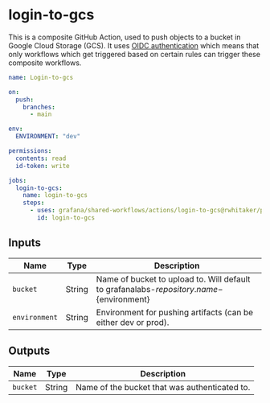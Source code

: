 # login-to-gcs

This is a composite GitHub Action, used to push objects to a bucket in Google Cloud Storage (GCS).
It uses [OIDC authentication](https://docs.github.com/en/actions/deployment/security-hardening-your-deployments/about-security-hardening-with-openid-connect)
which means that only workflows which get triggered based on certain rules can
trigger these composite workflows.

```yaml
name: Login-to-gcs

on:
  push:
    branches:
      - main

env:
  ENVIRONMENT: "dev"

permissions:
  contents: read
  id-token: write

jobs:
  login-to-gcs:
    name: login-to-gcs
    steps:
      - uses: grafana/shared-workflows/actions/login-to-gcs@rwhitaker/push-to-gcs
        id: login-to-gcs
```

## Inputs

| Name          | Type   | Description                                                                                |
|---------------|--------|--------------------------------------------------------------------------------------------|
| `bucket`      | String | Name of bucket to upload to. Will default to grafanalabs-${repository.name}-${environment} |
| `environment` | String | Environment for pushing artifacts (can be either dev or prod).                             |

## Outputs

| Name     | Type   | Description                                   |
|----------|--------|-----------------------------------------------|
| `bucket` | String | Name of the bucket that was authenticated to. |
